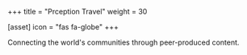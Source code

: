 +++
title = "Prception Travel"
weight = 30

[asset]
  icon = "fas fa-globe"
+++

Connecting the world's communities through peer-produced content.